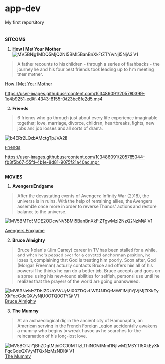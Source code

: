 # app-dev
My first reporsitory 
#
**SITCOMS**

1. **How I Met Your Mother**
![MV5BNjg1MDQ5MjQ2N15BMl5BanBnXkFtZTYwNjI5NjA3 _V1_](https://user-images.githubusercontent.com/103486091/205773994-8b17e0fd-5d99-4f25-b70c-4b89735a5bd3.jpg)
>A father recounts to his children - through a series of flashbacks - the journey he and his four best friends took leading up to him meeting their mother. 

[How I Met Your Mother](https://www.imdb.com/title/tt0460649/) 

https://user-images.githubusercontent.com/103486091/205780399-1e4b9251-ed0f-4343-8155-0d23bc8fe2d5.mp4



2. **Friends**

> 6 friends who go through just about every life experience imaginable together; love, marriage, divorce, children, heartbreaks, fights, new jobs and job losses and all sorts of drama.

![b4ERr2LQcbAMctgTpJVA2B](https://user-images.githubusercontent.com/103486091/205781628-a6f7d625-2ea4-45a9-9b05-8b00fd685147.jpg)

[Friends](https://www.imdb.com/title/tt0108778/?ref_=nv_sr_srsg_0) 


https://user-images.githubusercontent.com/103486091/205785044-fb3f5b67-55fd-4b1e-8d81-9075f21a40ac.mp4


## 

**MOVIES**


1. **Avengers Endgame**

> After the devastating events of Avengers: Infinity War (2018), the universe is in ruins. With the help of remaining allies, the Avengers assemble once more in order to reverse Thanos' actions and restore balance to the universe.

![MV5BMTc5MDE2ODcwNV5BMl5BanBnXkFtZTgwMzI2NzQ2NzM@ _V1_](https://user-images.githubusercontent.com/103486091/205786954-5988d297-d864-4e70-baf5-172d0522ea08.jpg)


[Avengers Endgame](https://www.imdb.com/title/tt4154796/?ref_=nv_sr_srsg_0)


2. **Bruce Almighty**

> Bruce Nolan's (Jim Carrey) career in TV has been stalled for a while, and when he's passed over for a coveted anchorman position, he loses it, complaining that God is treating him poorly. Soon after, God (Morgan Freeman) actually contacts Bruce and offers him all of his powers if he thinks he can do a better job. Bruce accepts and goes on a spree, using his new-found abilities for selfish, personal use until he realizes that the prayers of the world are going unanswered.

![MV5BNzMyZDhiZDUtYWUyMi00ZDQxLWE4NDQtMWFlMjI1YjVjMjZiXkEyXkFqcGdeQXVyNjU0OTQ0OTY@ _V1_](https://user-images.githubusercontent.com/103486091/205787558-65822704-908c-48b7-afd0-9c33865ac51c.jpg)
[Bruce Almighty](https://www.imdb.com/title/tt0315327/?ref_=nv_sr_srsg_0)


3. **The Mummy**

> At an archaeological dig in the ancient city of Hamunaptra, an American serving in the French Foreign Legion accidentally awakens a mummy who begins to wreak havoc as he searches for the reincarnation of his long-lost love.


![MV5BOTJiYjBhZDgtMjhiOC00MTIzLThlNGMtMmI1NjIwM2M3YTI5XkEyXkFqcGdeQXVyMTQxNzMzNDI@ _V1_](https://user-images.githubusercontent.com/103486091/205789824-bfa823a4-18a3-4276-a311-1283034c94ff.jpg)
[The Mummy](https://www.imdb.com/title/tt0120616/?ref_=nv_sr_srsg_0)







